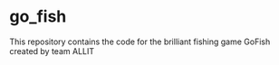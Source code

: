 go_fish
=======
This repository contains the code for the brilliant fishing game GoFish created by team ALLIT
